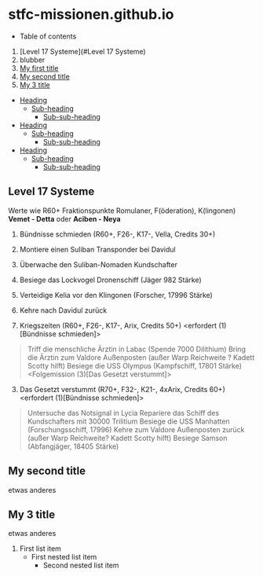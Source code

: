 # stfc-missionen.github.io

* Table of contents

1. [Level 17 Systeme](#Level 17 Systeme)
2. blubber
3. [My first title](#my-first-title)
4. [My second title](#my-second-title)
5. [My 3 title](#My-3-title)

- [Heading](#heading)
  * [Sub-heading](#sub-heading)
    + [Sub-sub-heading](#sub-sub-heading)
- [Heading](#heading-1)
  * [Sub-heading](#sub-heading-1)
    + [Sub-sub-heading](#sub-sub-heading-1)
- [Heading](#heading-2)
  * [Sub-heading](#sub-heading-2)
    + [Sub-sub-heading](#sub-sub-heading-2)

## Level 17 Systeme
Werte wie R60+ Fraktionspunkte Romulaner, F(öderation), K(lingonen) 
__**Vemet - Detta**__ oder __**Aciben - Neya**__
1. Bündnisse schmieden (R60+, F26-, K17-, Vella, Credits 30+)
2. Montiere einen Suliban Transponder bei Davidul
3. Überwache den Suliban-Nomaden Kundschafter
4. Besiege das Lockvogel Dronenschiff (Jäger 982 Stärke)
5. Verteidige Kelia vor den Klingonen (Forscher, 17996 Stärke)
6. Kehre nach Davidul zurück

2. Kriegszeiten (R60+, F26-, K17-, Arix, Credits 50+) <erfordert (1) [Bündnisse schmieden]>
> Triff die menschliche Ärztin in Labac (Spende 7000 Dilithium)
> Bring die Ärztin zum Valdore Außenposten (außer Warp Reichweite ? Kadett Scotty hilft)
> Besiege die USS Olympus (Kampfschiff, 17801 Stärke)
<Folgemission (3)[Das Gesetzt verstummt]>

3. Das Gesetzt verstummt (R70+, F32-, K21-, 4xArix, Credits 60+) <erfordert (1)[Bündnisse schmieden]>
> Untersuche das Notsignal in Lycia
> Repariere das Schiff des Kundschafters mit 30000 Trilitium
> Besiege die USS Manhatten (Forschungsschiff, 17996)
> Kehre zum Valdore Außenposten zurück (außer Warp Reichweite? Kadett Scotty hilft)
> Besiege Samson (Abfangjäger, 18405 Stärke)



## My second title
etwas anderes

## My 3 title
etwas anderes

1. First list item
    - First nested list item
      - Second nested list item
